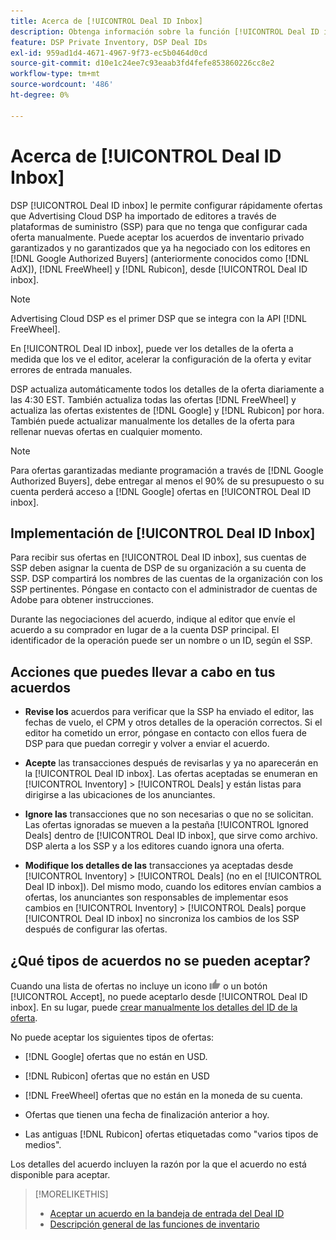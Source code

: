 ```yaml
---
title: Acerca de [!UICONTROL Deal ID Inbox]
description: Obtenga información sobre la función [!UICONTROL Deal ID inbox], que le permite aceptar ofertas privadas que ya ha negociado con editores en [!DNL Google Authorized Buyers], [!DNL FreeWheel], and [!DNL Rubicon].
feature: DSP Private Inventory, DSP Deal IDs
exl-id: 959ad1d4-4671-4967-9f73-ec5b0464d0cd
source-git-commit: d10e1c24ee7c93eaab3fd4fefe853860226cc8e2
workflow-type: tm+mt
source-wordcount: '486'
ht-degree: 0%

---
```


# Acerca de [!UICONTROL Deal ID Inbox]

DSP [!UICONTROL Deal ID inbox] le permite configurar rápidamente ofertas que Advertising Cloud DSP ha importado de editores a través de plataformas de suministro (SSP) para que no tenga que configurar cada oferta manualmente. Puede aceptar los acuerdos de inventario privado garantizados y no garantizados que ya ha negociado con los editores en [!DNL Google Authorized Buyers] (anteriormente conocidos como [!DNL AdX]), [!DNL FreeWheel] y [!DNL Rubicon], desde [!UICONTROL Deal ID inbox].

>[!NOTE]
>
>Advertising Cloud DSP es el primer DSP que se integra con la API [!DNL FreeWheel].

En [!UICONTROL Deal ID inbox], puede ver los detalles de la oferta a medida que los ve el editor, acelerar la configuración de la oferta y evitar errores de entrada manuales.

DSP actualiza automáticamente todos los detalles de la oferta diariamente a las 4:30 EST. También actualiza todas las ofertas [!DNL FreeWheel] y actualiza las ofertas existentes de [!DNL Google] y [!DNL Rubicon] por hora. También puede actualizar manualmente los detalles de la oferta para rellenar nuevas ofertas en cualquier momento.

<!-- MC: I'm not sure where I got the following. Is this currently true? -->
>[!NOTE]
>
>Para ofertas garantizadas mediante programación a través de [!DNL Google Authorized Buyers], debe entregar al menos el 90% de su presupuesto o su cuenta perderá acceso a [!DNL Google] ofertas en [!UICONTROL Deal ID inbox].

## Implementación de [!UICONTROL Deal ID Inbox]

Para recibir sus ofertas en [!UICONTROL Deal ID inbox], sus cuentas de SSP deben asignar la cuenta de DSP de su organización a su cuenta de SSP. DSP compartirá los nombres de las cuentas de la organización con los SSP pertinentes. Póngase en contacto con el administrador de cuentas de Adobe para obtener instrucciones.

Durante las negociaciones del acuerdo, indique al editor que envíe el acuerdo a su comprador en lugar de a la cuenta DSP principal. El identificador de la operación puede ser un nombre o un ID, según el SSP.

## Acciones que puedes llevar a cabo en tus acuerdos

* **Revise los** acuerdos para verificar que la SSP ha enviado el editor, las fechas de vuelo, el CPM y otros detalles de la operación correctos. Si el editor ha cometido un error, póngase en contacto con ellos fuera de DSP para que puedan corregir y volver a enviar el acuerdo.

* **Acepte** las transacciones después de revisarlas y ya no aparecerán en la  [!UICONTROL Deal ID inbox]. Las ofertas aceptadas se enumeran en [!UICONTROL Inventory] > [!UICONTROL Deals] y están listas para dirigirse a las ubicaciones de los anunciantes.

* **Ignore las** transacciones que no son necesarias o que no se solicitan. Las ofertas ignoradas se mueven a la pestaña [!UICONTROL Ignored Deals] dentro de [!UICONTROL Deal ID inbox], que sirve como archivo. DSP alerta a los SSP y a los editores cuando ignora una oferta.

* **Modifique los detalles de las** transacciones ya aceptadas desde  [!UICONTROL Inventory] >  [!UICONTROL Deals] (no en el  [!UICONTROL Deal ID inbox]). Del mismo modo, cuando los editores envían cambios a ofertas, los anunciantes son responsables de implementar esos cambios en [!UICONTROL Inventory] > [!UICONTROL Deals] porque [!UICONTROL Deal ID inbox] no sincroniza los cambios de los SSP después de configurar las ofertas.

## ¿Qué tipos de acuerdos no se pueden aceptar?

Cuando una lista de ofertas no incluye un icono ![Accept](/help/dsp/assets/accept.png) o un botón [!UICONTROL Accept], no puede aceptarlo desde [!UICONTROL Deal ID inbox]. En su lugar, puede [crear manualmente los detalles del ID de la oferta](/help/dsp/inventory/deal-id-create.md).

No puede aceptar los siguientes tipos de ofertas:

* [!DNL Google] ofertas que no están en USD.

* [!DNL Rubicon] ofertas que no están en USD

* [!DNL FreeWheel] ofertas que no están en la moneda de su cuenta.

* Ofertas que tienen una fecha de finalización anterior a hoy.

* Las antiguas [!DNL Rubicon] ofertas etiquetadas como &quot;varios tipos de medios&quot;.

Los detalles del acuerdo incluyen la razón por la que el acuerdo no está disponible para aceptar.

>[!MORELIKETHIS]
>
>* [Aceptar un acuerdo en la bandeja de entrada del Deal ID](deal-id-inbox-accept.md)
>* [Descripción general de las funciones de inventario](inventory-overview.md)

